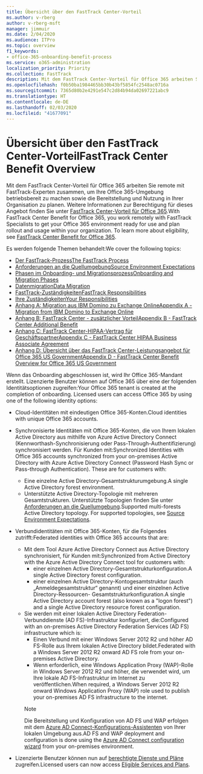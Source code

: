 ```yaml
---
title: Übersicht über den FastTrack Center-Vorteil
ms.author: v-rberg
author: v-rberg-msft
manager: jimmuir
ms.date: 2/04/2020
ms.audience: ITPro
ms.topic: overview
f1_keywords:
- office-365-onboarding-benefit-process
ms.service: o365-administration
localization_priority: Priority
ms.collection: FastTrack
description: Mit dem FastTrack Center-Vorteil für Office 365 arbeiten Sie remote mit FastTrack-Experten zusammen, um Ihre Office 365-Umgebung betriebsbereit zu machen sowie die Bereitstellung und Nutzung in Ihrer Organisation zu planen. Weitere Informationen zur Berechtigung für dieses Angebot finden Sie unter „FastTrack Center-Vorteil für Office 365“.
ms.openlocfilehash: f0b50ba1984465bb30b43bf5854fc2548ac0716a
ms.sourcegitcommit: 7365d80b2e4291e547c2d84b94da02697221abc9
ms.translationtype: HT
ms.contentlocale: de-DE
ms.lasthandoff: 02/03/2020
ms.locfileid: "41677091"
---
```

# <a name="fasttrack-center-benefit-overview"></a><span data-ttu-id="2f4e5-104">Übersicht über den FastTrack Center-Vorteil</span><span class="sxs-lookup"><span data-stu-id="2f4e5-104">FastTrack Center Benefit Overview</span></span>

<span data-ttu-id="2f4e5-p102">Mit dem FastTrack Center-Vorteil für Office 365 arbeiten Sie remote mit FastTrack-Experten zusammen, um Ihre Office 365-Umgebung betriebsbereit zu machen sowie die Bereitstellung und Nutzung in Ihrer Organisation zu planen. Weitere Informationen zur Berechtigung für dieses Angebot finden Sie unter [FastTrack Center-Vorteil für Office 365](O365-fasttrack-benefit-for-office-365.md).</span><span class="sxs-lookup"><span data-stu-id="2f4e5-p102">With FastTrack Center Benefit for Office 365, you work remotely with FastTrack Specialists to get your Office 365 environment ready for use and plan rollout and usage within your organization. To learn more about eligibility, see [FastTrack Center Benefit for Office 365](O365-fasttrack-benefit-for-office-365.md).</span></span>
  
<span data-ttu-id="2f4e5-107">Es werden folgende Themen behandelt:</span><span class="sxs-lookup"><span data-stu-id="2f4e5-107">We cover the following topics:</span></span>
- [<span data-ttu-id="2f4e5-108">Der FastTrack-Prozess</span><span class="sxs-lookup"><span data-stu-id="2f4e5-108">The FastTrack Process</span></span>](O365-fasttrack-process.md) 
- [<span data-ttu-id="2f4e5-109">Anforderungen an die Quellumgebung</span><span class="sxs-lookup"><span data-stu-id="2f4e5-109">Source Environment Expectations</span></span>](O365-source-environment-expectations.md)
- [<span data-ttu-id="2f4e5-110">Phasen im Onboarding- und Migrationsprozess</span><span class="sxs-lookup"><span data-stu-id="2f4e5-110">Onboarding and Migration Phases</span></span>](O365-onboarding-and-migration.md)
- [<span data-ttu-id="2f4e5-111">Datenmigration</span><span class="sxs-lookup"><span data-stu-id="2f4e5-111">Data Migration</span></span>](O365-data-migration.md)
- [<span data-ttu-id="2f4e5-112">FastTrack-Zuständigkeiten</span><span class="sxs-lookup"><span data-stu-id="2f4e5-112">FastTrack Responsibilities</span></span>](O365-fasttrack-responsibilities.md)
- [<span data-ttu-id="2f4e5-113">Ihre Zuständigkeiten</span><span class="sxs-lookup"><span data-stu-id="2f4e5-113">Your Responsibilities</span></span>](O365-your-responsibilities.md) 
- [<span data-ttu-id="2f4e5-114">Anhang A: Migration aus IBM Domino zu Exchange Online</span><span class="sxs-lookup"><span data-stu-id="2f4e5-114">Appendix A - Migration from IBM Domino to Exchange Online</span></span>](O365-from-ibm-domino-to-exchange-online.md)
- [<span data-ttu-id="2f4e5-115">Anhang B: FastTrack Center - zusätzlicher Vorteil</span><span class="sxs-lookup"><span data-stu-id="2f4e5-115">Appendix B - FastTrack Center Additional Benefit</span></span>](O365-fasttrack-additional-benefits.md)
- [<span data-ttu-id="2f4e5-116">Anhang C: FastTrack Center-HIPAA-Vertrag für Geschäftspartner</span><span class="sxs-lookup"><span data-stu-id="2f4e5-116">Appendix C - FastTrack Center HIPAA Business Associate Agreement</span></span>](O365-hipaa-business-associate-agreement.md)
- [<span data-ttu-id="2f4e5-117">Anhang D: Übersicht über das FastTrack Center-Leistungsangebot für Office 365 US Government</span><span class="sxs-lookup"><span data-stu-id="2f4e5-117">Appendix D - FastTrack Center Benefit Overview for Office 365 US Government</span></span>](US-Gov-appendix-overview.md)
    
<span data-ttu-id="2f4e5-p103">Wenn das Onboarding abgeschlossen ist, wird Ihr Office 365-Mandant erstellt. Lizenzierte Benutzer können auf Office 365 über eine der folgenden Identitätsoptionen zugreifen:</span><span class="sxs-lookup"><span data-stu-id="2f4e5-p103">Your Office 365 tenant is created at the completion of onboarding. Licensed users can access Office 365 by using one of the following identity options:</span></span>
- <span data-ttu-id="2f4e5-120">Cloud-Identitäten mit eindeutigen Office 365-Konten.</span><span class="sxs-lookup"><span data-stu-id="2f4e5-120">Cloud identities with unique Office 365 accounts.</span></span>
- <span data-ttu-id="2f4e5-p104">Synchronisierte Identitäten mit Office 365-Konten, die von Ihrem lokalen Active Directory aus mithilfe von Azure Active Directory Connect (Kennworthash-Synchronisierung oder Pass-Through-Authentifizierung) synchronisiert werden. Für Kunden mit:</span><span class="sxs-lookup"><span data-stu-id="2f4e5-p104">Synchronized Identities with Office 365 accounts synchronized from your on-premises Active Directory with Azure Active Directory Connect (Password Hash Sync or Pass-through Authentication). These are for customers with:</span></span>
  - <span data-ttu-id="2f4e5-123">Eine einzelne Active Directory-Gesamtstrukturumgebung.</span><span class="sxs-lookup"><span data-stu-id="2f4e5-123">A single Active Directory forest environment.</span></span>
  - <span data-ttu-id="2f4e5-p105">Unterstützte Active Directory-Topologie mit mehreren Gesamtstrukturen. Unterstützte Topologien finden Sie unter [Anforderungen an die Quellumgebung](O365-source-environment-expectations.md).</span><span class="sxs-lookup"><span data-stu-id="2f4e5-p105">Supported multi-forests Active Directory topology. For supported topologies, see [Source Environment Expectations](O365-source-environment-expectations.md).</span></span>
- <span data-ttu-id="2f4e5-126">Verbundidentitäten mit Office 365-Konten, für die Folgendes zutrifft:</span><span class="sxs-lookup"><span data-stu-id="2f4e5-126">Federated identities with Office 365 accounts that are:</span></span>
  - <span data-ttu-id="2f4e5-127">Mit dem Tool Azure Active Directory Connect aus Active Directory synchronisiert, für Kunden mit:</span><span class="sxs-lookup"><span data-stu-id="2f4e5-127">Synchronized from Active Directory with the Azure Active Directory Connect tool for customers with:</span></span>
      - <span data-ttu-id="2f4e5-128">einer einzelnen Active Directory-Gesamtstrukturkonfiguration.</span><span class="sxs-lookup"><span data-stu-id="2f4e5-128">A single Active Directory forest configuration.</span></span>
      - <span data-ttu-id="2f4e5-129">einer einzelnen Active Directory-Kontogesamtstruktur (auch „Anmeldegesamtstruktur“ genannt) und einer einzelnen Active Directory-Ressourcen- Gesamtstrukturkonfiguration.</span><span class="sxs-lookup"><span data-stu-id="2f4e5-129">A single Active Directory account forest (also known as a "logon forest") and a single Active Directory resource forest configuration.</span></span>
  - <span data-ttu-id="2f4e5-130">Sie werden mit einer lokalen Active Directory Federation-Verbunddienste (AD FS)-Infrastruktur konfiguriert, die:</span><span class="sxs-lookup"><span data-stu-id="2f4e5-130">Configured with an on-premises Active Directory Federation Services (AD FS) infrastructure which is:</span></span>
      - <span data-ttu-id="2f4e5-131">Einen Verbund mit einer Windows Server 2012 R2 und höher AD FS-Rolle aus Ihrem lokalen Active Directory bildet.</span><span class="sxs-lookup"><span data-stu-id="2f4e5-131">Federated with a Windows Server 2012 R2 onward AD FS role from your on-premises Active Directory.</span></span>
      - <span data-ttu-id="2f4e5-132">Wenn erforderlich, eine Windows Application Proxy (WAP)-Rolle in Windows Server 2012 R2 und höher, die verwendet wird, um Ihre lokale AD FS-Infrastruktur im Internet zu veröffentlichen.</span><span class="sxs-lookup"><span data-stu-id="2f4e5-132">When required, a Windows Server 2012 R2 onward Windows Application Proxy (WAP) role used to publish your on-premises AD FS infrastructure to the internet.</span></span>
    > [!NOTE]
    > <span data-ttu-id="2f4e5-133">Die Bereitstellung und Konfiguration von AD FS und WAP erfolgen mit dem [Azure AD Connect-Konfigurations-Assistenten](https://go.microsoft.com/fwlink/?linkid=844794) von Ihrer lokalen Umgebung aus.</span><span class="sxs-lookup"><span data-stu-id="2f4e5-133">AD FS and WAP deployment and configuration is done using the [Azure AD Connect configuration wizard](https://go.microsoft.com/fwlink/?linkid=844794) from your on-premises environment.</span></span> 
  
- <span data-ttu-id="2f4e5-134">Lizenzierte Benutzer können nun auf [berechtigte Dienste und Pläne](M365-eligible-services-and-plans.md) zugreifen.</span><span class="sxs-lookup"><span data-stu-id="2f4e5-134">Licensed users can now access [Eligible Services and Plans](M365-eligible-services-and-plans.md).</span></span>
    

 
